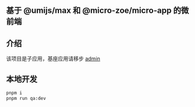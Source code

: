 ## 基于 @umijs/max 和 @micro-zoe/micro-app 的微前端

## 介绍

该项目是子应用，基座应用请移步 [admin](https://github.com/powerfulyang/admin)

## 本地开发

```bash
pnpm i
pnpm run qa:dev
```
